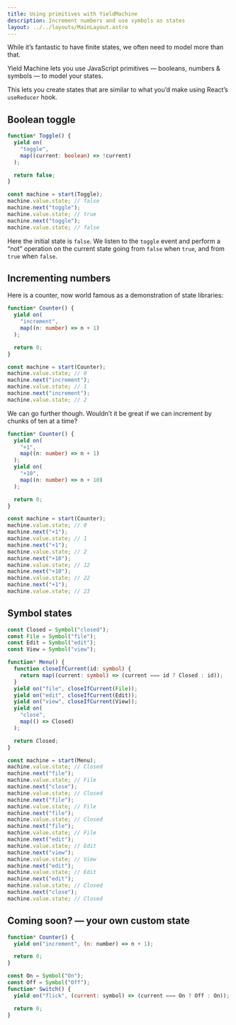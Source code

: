 ```yaml
---
title: Using primitives with YieldMachine
description: Increment numbers and use symbols as states
layout: ../../layouts/MainLayout.astro
---
```


While it’s fantastic to have finite states, we often need to model more than that.

Yield Machine lets you use JavaScript primitives — booleans, numbers & symbols — to model your states.

This lets you create states that are similar to what you’d make using React’s `useReducer` hook.

## Boolean toggle

```ts
function* Toggle() {
  yield on(
    "toggle",
    map((current: boolean) => !current)
  );

  return false;
}

const machine = start(Toggle);
machine.value.state; // false
machine.next("toggle");
machine.value.state; // true
machine.next("toggle");
machine.value.state; // false
```

Here the initial state is `false`. We listen to the `toggle` event and perform a “not” operation on the current state going from `false` when `true`, and from `true` when `false`.

## Incrementing numbers

Here is a counter, now world famous as a demonstration of state libraries:

```ts
function* Counter() {
  yield on(
    "increment",
    map((n: number) => n + 1)
  );

  return 0;
}

const machine = start(Counter);
machine.value.state; // 0
machine.next("increment");
machine.value.state; // 1
machine.next("increment");
machine.value.state; // 2
```

We can go further though. Wouldn’t it be great if we can increment by chunks of ten at a time?

```ts
function* Counter() {
  yield on(
    "+1",
    map((n: number) => n + 1)
  );
  yield on(
    "+10",
    map((n: number) => n + 10)
  );

  return 0;
}

const machine = start(Counter);
machine.value.state; // 0
machine.next("+1");
machine.value.state; // 1
machine.next("+1");
machine.value.state; // 2
machine.next("+10");
machine.value.state; // 12
machine.next("+10");
machine.value.state; // 22
machine.next("+1");
machine.value.state; // 23
```

## Symbol states

```ts
const Closed = Symbol("closed");
const File = Symbol("file");
const Edit = Symbol("edit");
const View = Symbol("view");

function* Menu() {
  function closeIfCurrent(id: symbol) {
    return map((current: symbol) => (current === id ? Closed : id));
  }
  yield on("file", closeIfCurrent(File));
  yield on("edit", closeIfCurrent(Edit));
  yield on("view", closeIfCurrent(View));
  yield on(
    "close",
    map(() => Closed)
  );

  return Closed;
}

const machine = start(Menu);
machine.value.state; // Closed
machine.next("file");
machine.value.state; // File
machine.next("close");
machine.value.state; // Closed
machine.next("file");
machine.value.state; // File
machine.next("file");
machine.value.state; // Closed
machine.next("file");
machine.value.state; // File
machine.next("edit");
machine.value.state; // Edit
machine.next("view");
machine.value.state; // View
machine.next("edit");
machine.value.state; // Edit
machine.next("edit");
machine.value.state; // Closed
machine.next("close");
machine.value.state; // Closed
```

## Coming soon? — your own custom state

```js
function* Counter() {
  yield on("increment", (n: number) => n + 1);

  return 0;
}

const On = Symbol("On");
const Off = Symbol("Off");
function* Switch() {
  yield on("flick", (current: symbol) => (current === On ? Off : On));

  return 0;
}
```
